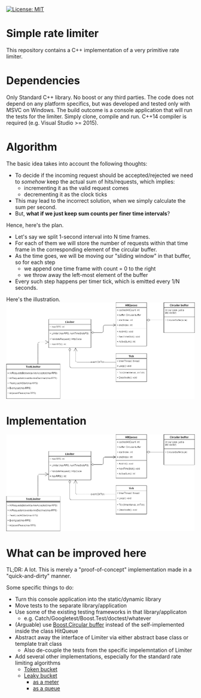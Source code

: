 [![License: MIT](https://img.shields.io/badge/License-MIT-yellow.svg)](https://opensource.org/licenses/MIT)

# Simple rate limiter

This repository contains a C++ implementation of a very primitive rate limiter.

# Dependencies

Only Standard C++ library. No boost or any third parties.
The code does not depend on any platform specifics, but was developed and tested only with MSVC on Windows.
The build outcome is a console application that will run the tests for the limiter. Simply clone, compile and run.
C++14 compiler is required (e.g. Visual Studio >= 2015).

# Algorithm

The basic idea takes into account the following thoughts:

+ To decide if the incoming request should be accepted/rejected we need to *somehow* keep the actual sum of hits/requests, which implies:
  * incrementing it as the valid request comes
  * decrementing it as the clock ticks
+ This may lead to the incorrect solution, when we simply calculate the sum per second.
+ But, **what if we just keep sum counts per finer time intervals**?

Hence, here's the plan.

+ Let's say we split 1-second interval into N time frames.
+ For each of them we will store the number of requests within that time frame in the corresponding element of the circular buffer.
+ As the time goes, we will be moving our "sliding window" in that buffer, so for each step
  * we append one time frame with count = 0 to the right
  * we throw away the left-most element of the buffer
+ Every such step happens per timer tick, which is emitted every 1/N seconds.

Here's the illustration.
![Alt](i/classes_diagram.png)

# Implementation

![Alt](i/classes_diagram.png)

# What can be improved here

TL;DR: A lot.
This is merely a "proof-of-concept" implementation made in a "quick-and-dirty" manner.

Some specific things to do:

+ Turn this console application into the static/dynamic library
+ Move tests to the separate library/application
+ Use some of the existing testing frameworks in that library/applicaton
  + e.g. Catch/Googletest/Boost.Test/doctest/whatever
+ (Arguable) use [Boost.Circular buffer](http://www.boost.org/doc/libs/1_64_0/doc/html/circular_buffer.html) instead of the self-implemented inside the class HitQueue
+ Abstract away the interface of Limiter via either abstract base class or template trait class
  + Also de-couple the tests from the specific impelemntation of Limiter
+ Add several other implementations, especially for the standard rate limiting algorithms
  + [Token bucket](https://en.m.wikipedia.org/wiki/Token_bucket)
  + [Leaky bucket](https://en.m.wikipedia.org/wiki/Leaky_bucket)
    + [as a meter](https://en.m.wikipedia.org/wiki/Leaky_bucket#The_Leaky_Bucket_Algorithm_as_a_Meter)
    + [as a queue](https://en.m.wikipedia.org/wiki/Leaky_bucket#The_Leaky_Bucket_Algorithm_as_a_Queue)